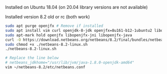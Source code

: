 Installed on Ubuntu 18.04 (on 20.04 library versions are not available)

Installed version 8.2 old or rc (both work)

```bash
sudo apt purge openjfx # Remove if installed
sudo apt install vim curl openjdk-8-jdk openjfx=8u161-b12-1ubuntu2 libopenjfx-jni=8u161-b12-1ubuntu2 libopenjfx-java=8u161-b12-1ubuntu2
sudo apt-mark hold openjfx libopenjfx-jni libopenjfx-java
curl -O https://download.netbeans.org/netbeans/8.2/final/bundles/netbeans-8.2-linux.sh
sudo chmod +x ./netbeans-8.2-linux.sh
./netbeans-8.2-linux.sh

# Replace the line below 
# netbeans_jdkhome="/usr/lib/jvm/java-1.8.0-openjdk-amd64"
vim ~/netbeans-8.2/etc/netbeans.conf
```
